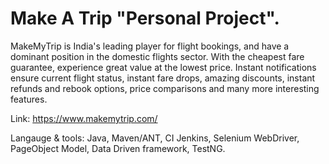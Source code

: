 
# Make A Trip "Personal Project".
MakeMyTrip is India's leading player for flight bookings, and have a dominant position in the domestic flights sector. With the cheapest fare guarantee, experience great value at the lowest price. Instant notifications ensure current flight status, instant fare drops, amazing discounts, instant refunds and rebook options, price comparisons and many more interesting features.

Link:
https://www.makemytrip.com/

Langauge & tools:
Java, Maven/ANT, CI Jenkins, Selenium WebDriver, PageObject Model, Data Driven framework, TestNG.
